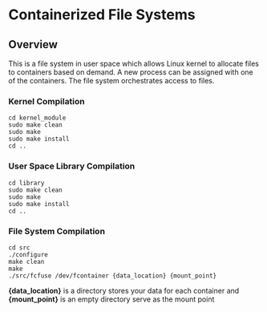 # Containerized File Systems

## Overview

This is a file system in user space which allows Linux kernel to allocate files to containers based on demand. A new process can be assigned with one of the containers. The file system orchestrates access to files.

### Kernel Compilation
```shell
cd kernel_module
sudo make clean
sudo make
sudo make install
cd ..
```

### User Space Library Compilation
```shell
cd library
sudo make clean
sudo make
sudo make install
cd ..
```

### File System Compilation
```shell
cd src
./configure
make clean
make
./src/fcfuse /dev/fcontainer {data_location} {mount_point}
```
**{data_location}** is a directory stores your data for each container and  **{mount_point}** is an empty directory serve as the mount point
